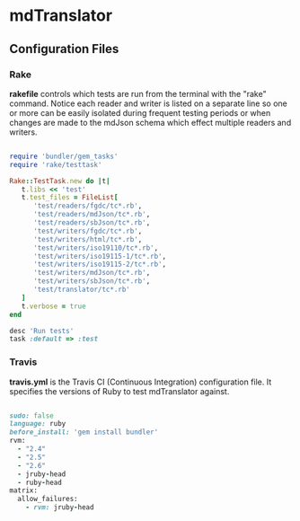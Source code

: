 # mdTranslator

## Configuration Files

### Rake

__rakefile__ controls which tests are run from the terminal with the "rake" command.  Notice each reader and writer is listed on a separate line so one or more can be easily isolated during frequent testing periods or when changes are made to the mdJson schema which effect multiple readers and writers.  

````ruby

require 'bundler/gem_tasks'
require 'rake/testtask'

Rake::TestTask.new do |t|
   t.libs << 'test'
   t.test_files = FileList[
      'test/readers/fgdc/tc*.rb',
      'test/readers/mdJson/tc*.rb',
      'test/readers/sbJson/tc*.rb',
      'test/writers/fgdc/tc*.rb',
      'test/writers/html/tc*.rb',
      'test/writers/iso19110/tc*.rb',
      'test/writers/iso19115-1/tc*.rb',
      'test/writers/iso19115-2/tc*.rb',
      'test/writers/mdJson/tc*.rb',
      'test/writers/sbJson/tc*.rb',
      'test/translator/tc*.rb'
   ]
   t.verbose = true
end

desc 'Run tests'
task :default => :test

````
### Travis

__travis.yml__ is the Travis CI (Continuous Integration) configuration file.  It specifies the versions of Ruby to test mdTranslator against. 

````ruby

sudo: false
language: ruby
before_install: 'gem install bundler'
rvm:
  - "2.4"
  - "2.5"
  - "2.6"
  - jruby-head
  - ruby-head
matrix:
  allow_failures:
    - rvm: jruby-head

````
